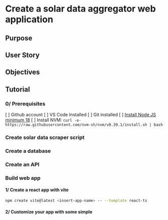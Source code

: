 # Create a solar data aggregator web application

## Purpose

## User Story

## Objectives

## Tutorial

### 0/ Prerequisites

[ ] Github account
[ ] VS Code Installed
[ ] Git installed
[ ] [Install Node JS minimum 18]()
[ ] Install NVM: `curl -o- https://raw.githubusercontent.com/nvm-sh/nvm/v0.39.1/install.sh | bash`

### Create solar data scraper script

### Create a database

### Create an API

### Build web app

#### 1/ Create a react app with vite

```sh
npm create vite@latest <insert-app-name> -- --template react-ts
```

#### 2/ Customize your app with some simple
